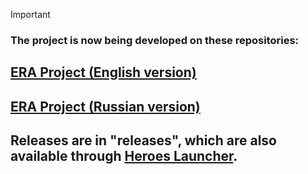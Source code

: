 > [!IMPORTANT]
> ### The project is now being developed on these repositories:
> ## [ERA Project (English version)](https://github.com/ERA-Projects/era-project-eng)
> ## [ERA Project (Russian version)](https://github.com/ERA-Projects/era-project-rus)
> ## Releases are in "releases", which are also available through [Heroes Launcher](https://github.com/HeroesLauncher/heroeslauncher/releases).
